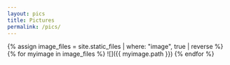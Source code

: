 ```yaml
---
layout: pics
title: Pictures
permalink: /pics/
---
```


{% assign image_files = site.static_files | where: "image", true | reverse %}
{% for myimage in image_files %}
  ![]({{ myimage.path }})
{% endfor %}
